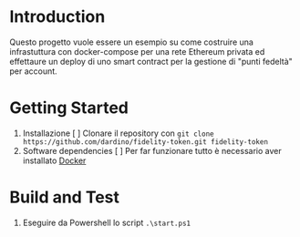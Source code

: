# Introduction 
Questo progetto vuole essere un esempio su come costruire una infrastuttura con docker-compose per una rete Ethereum privata ed effettaure un deploy di uno smart contract per la gestione di "punti fedeltà" per account.

# Getting Started
1.	Installazione
  [ ] Clonare il repository con `git clone https://github.com/dardino/fidelity-token.git fidelity-token`
2.	Software dependencies
  [ ] Per far funzionare tutto è necessario aver installato [Docker](https://docs.docker.com/install/)

# Build and Test
1. Eseguire da Powershell lo script `.\start.ps1`

